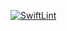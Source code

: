[![SwiftLint](https://github.com/ICS4U-Programming-Kent-Gatera/Unit1-02-Swift-Einstein/workflows/SwiftLint/badge.svg)](https://github.com/ICS4U-Programming-Kent-Gatera/Unit1-02-Swift-Einstein/actions)

